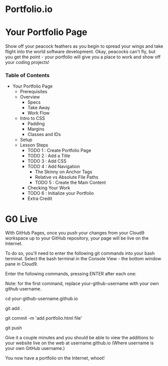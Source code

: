 # Portfolio.io
# Your Portfolio Page # 
Show off your peacock feathers as you begin to spread your wings and take flight into the world software development. Okay, peacocks can't fly, but you get the point - your portfolio will give you a place to work and show off your coding projects!

### Table of Contents ###
  * Your Portfolio Page
    * Prerequisites
    * Overview
      * Specs
      * Take Away
      * Work Flow
    * Intro to CSS
      * Padding
      * Margins
      * Classes and IDs
    * Setup
    * Lesson Steps
      * TODO 1 : Create Portfolio Page
      * TODO 2 : Add a Title
      * TODO 3 : Add CSS
      * TODO 4 : Add Navigation
        * The Skinny on Anchor Tags
        * Relative vs Absolute File Paths
        * TODO 5 : Create the Main Content
      * Checking Your Work
      * TODO 6 : Initialize your Portfolio
      * Extra Credit
      
# G0 Live #     
  With GitHub Pages, once you push your changes from your Cloud9 workspace up to your GitHub repository, your page will be live on the Internet.

 To do so, you'll need to enter the following git commands into your bash terminal. Select the bash terminal in the Console View - the bottom window pane in Cloud9.

Enter the following commands, pressing ENTER after each one:

Note: for the first command, replace your-github-username with your own github username.

cd your-github-username.github.io

git add .

git commit -m 'add portfolio.html file'

git push

Give it a couple minutes and you should be able to view the additions to your website live on the web at username.github.io (Where username is your own GitHub username.)

You now have a portfolio on the Internet, whoot!
